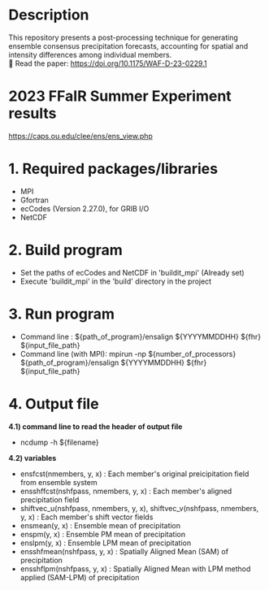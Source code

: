 # Description
This repository presents a post-processing technique for generating ensemble consensus precipitation forecasts, accounting for spatial and intensity differences among individual members.  
📄 Read the paper: https://doi.org/10.1175/WAF-D-23-0229.1

# 2023 FFaIR Summer Experiment results
https://caps.ou.edu/clee/ens/ens_view.php

# 1. Required packages/libraries  
- MPI  
- Gfortran  
- ecCodes (Version 2.27.0), for GRIB I/O
- NetCDF

# 2. Build program  
- Set the paths of ecCodes and NetCDF in 'buildit_mpi' (Already set)
- Execute 'buildit_mpi' in the 'build' directory in the project
  
# 3. Run program  
- Command line : ${path_of_program}/ensalign ${YYYYMMDDHH} ${fhr} ${input_file_path}
- Command line (with MPI): mpirun -np ${number_of_processors} ${path_of_program}/ensalign ${YYYYMMDDHH} ${fhr} ${input_file_path}

# 4. Output file
**4.1) command line to read the header of output file**  
- ncdump -h ${filename}  

**4.2) variables**  
- ensfcst(nmembers, y, x) : Each member's original preicipitation field from ensemble system  
- ensshffcst(nshfpass, nmembers, y, x) : Each member's aligned precipitation field    
- shiftvec_u(nshfpass, nmembers, y, x), shiftvec_v(nshfpass, nmembers, y, x) : Each member's shift vector fields  
- ensmean(y, x) : Ensemble mean of precipitation  
- enspm(y, x) : Ensemble PM mean of precipitation  
- enslpm(y, x) : Ensemble LPM mean of precipitation  
- ensshfmean(nshfpass, y, x) : Spatially Aligned Mean (SAM) of precipitation  
- ensshflpm(nshfpass, y, x) : Spatially Aligned Mean with LPM method applied (SAM-LPM) of precipitation  
